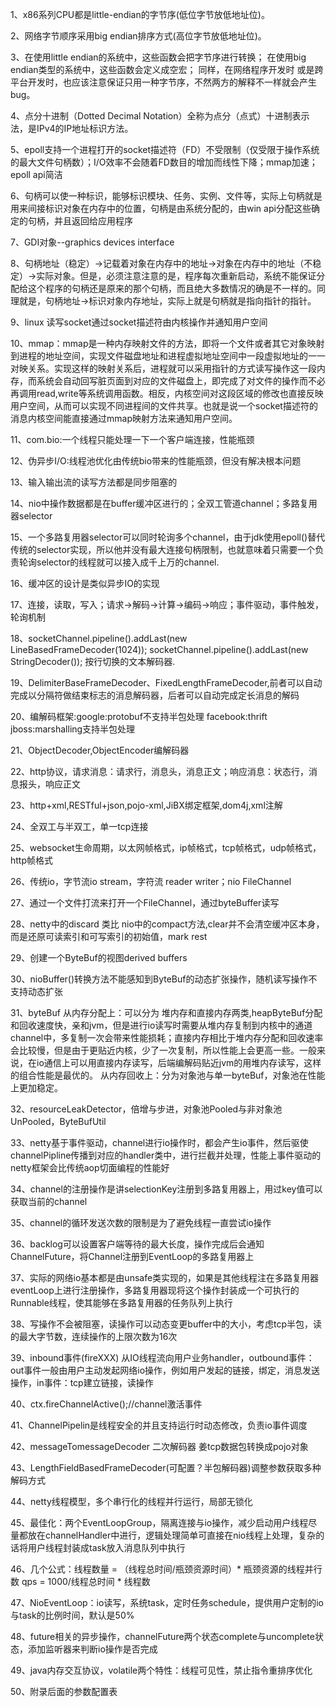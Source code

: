 1、x86系列CPU都是little-endian的字节序(低位字节放低地址位)。

2、网络字节顺序采用big endian排序方式(高位字节放低地址位)。

3、在使用little endian的系统中，这些函数会把字节序进行转换；
   在使用big endian类型的系统中，这些函数会定义成空宏；
   同样，在网络程序开发时 或是跨平台开发时，也应该注意保证只用一种字节序，不然两方的解释不一样就会产生bug。
   
4、点分十进制（Dotted Decimal Notation）全称为点分（点式）十进制表示法，是IPv4的IP地址标识方法。

5、epoll支持一个进程打开的socket描述符（FD）不受限制（仅受限于操作系统的最大文件句柄数）；I/O效率不会随着FD数目的增加而线性下降；mmap加速；epoll api简洁

6、句柄可以使一种标识，能够标识模块、任务、实例、文件等，实际上句柄就是用来间接标识对象在内存中的位置，句柄是由系统分配的，由win api分配这些确定的句柄，并且返回给应用程序

7、GDI对象--graphics devices interface

8、句柄地址（稳定）->记载着对象在内存中的地址->对象在内存中的地址（不稳定）->实际对象。但是，必须注意注意的是，程序每次重新启动，系统不能保证分配给这个程序的句柄还是原来的那个句柄，而且绝大多数情况的确是不一样的。同理就是，句柄地址->标识对象内存地址，实际上就是句柄就是指向指针的指针。

9、linux 读写socket通过socket描述符由内核操作并通知用户空间

10、mmap：mmap是一种内存映射文件的方法，即将一个文件或者其它对象映射到进程的地址空间，实现文件磁盘地址和进程虚拟地址空间中一段虚拟地址的一一对映关系。实现这样的映射关系后，进程就可以采用指针的方式读写操作这一段内存，而系统会自动回写脏页面到对应的文件磁盘上，即完成了对文件的操作而不必再调用read,write等系统调用函数。相反，内核空间对这段区域的修改也直接反映用户空间，从而可以实现不同进程间的文件共享。也就是说一个socket描述符的消息内核空间能直接通过mmap映射方法来通知用户空间。

11、com.bio:一个线程只能处理一下一个客户端连接，性能瓶颈

12、伪异步I/O:线程池优化由传统bio带来的性能瓶颈，但没有解决根本问题

13、输入输出流的读写方法都是同步阻塞的  

14、nio中操作数据都是在buffer缓冲区进行的；全双工管道channel；多路复用器selector

15、一个多路复用器selector可以同时轮询多个channel，由于jdk使用epoll()替代传统的selector实现，所以他并没有最大连接句柄限制，也就意味着只需要一个负责轮询selector的线程就可以接入成千上万的channel.

16、缓冲区的设计是类似异步IO的实现

17、连接，读取，写入；请求->解码->计算->编码->响应；事件驱动，事件触发，轮询机制

18、socketChannel.pipeline().addLast(new LineBasedFrameDecoder(1024));
    socketChannel.pipeline().addLast(new StringDecoder());
    按行切换的文本解码器.

19、DelimiterBaseFrameDecoder、FixedLengthFrameDecoder,前者可以自动完成以分隔符做结束标志的消息解码器，后者可以自动完成定长消息的解码

20、编解码框架:google:protobuf不支持半包处理 facebook:thrift jboss:marshalling支持半包处理

21、ObjectDecoder,ObjectEncoder编解码器

22、http协议，请求消息：请求行，消息头，消息正文；响应消息：状态行，消息报头，响应正文

23、http+xml,RESTful+json,pojo-xml,JiBX绑定框架,dom4j,xml注解

24、全双工与半双工，单一tcp连接

25、websocket生命周期，以太网帧格式，ip帧格式，tcp帧格式，udp帧格式，http帧格式

26、传统io，字节流io stream，字符流 reader writer；nio FileChannel

27、通过一个文件打流来打开一个FileChannel，通过byteBuffer读写

28、netty中的discard 类比 nio中的compact方法,clear并不会清空缓冲区本身，而是还原可读索引和可写索引的初始值，mark rest

29、创建一个ByteBuf的视图derived buffers

30、nioBuffer()转换方法不能感知到ByteBuf的动态扩张操作，随机读写操作不支持动态扩张

31、byteBuf 从内存分配上：可以分为 堆内存和直接内存两类,heapByteBuf分配和回收速度快，亲和jvm，但是进行io读写时需要从堆内存复制到内核中的通道channel中，多复制一次会带来性能损耗；直接内存相比于堆内存分配和回收速率会比较慢，但是由于更贴近内核，少了一次复制，所以性能上会更高一些。一般来说，在io通信上可以用直接内存读写，后端编解码贴近jvm的用堆内存读写，这样的组合性能是最优的。
            从内存回收上：分为对象池与单一byteBuf，对象池在性能上更加稳定。
            
32、resourceLeakDetector，倍增与步进，对象池Pooled与非对象池UnPooled，ByteBufUtil

33、netty基于事件驱动，channel进行io操作时，都会产生io事件，然后驱使channelPipline传播到对应的handler类中，进行拦截并处理，性能上事件驱动的netty框架会比传统aop切面编程的性能好

34、channel的注册操作是讲selectionKey注册到多路复用器上，用过key值可以获取当前的channel

35、channel的循环发送次数的限制是为了避免线程一直尝试io操作

36、backlog可以设置客户端等待的最大长度，操作完成后会通知ChannelFuture，将Channel注册到EventLoop的多路复用器上

37、实际的网络io基本都是由unsafe类实现的，如果是其他线程注在多路复用器eventLoop上进行注册操作，多路复用器现将这个操作封装成一个可执行的Runnable线程，使其能够在多路复用器的任务队列上执行

38、写操作不会被阻塞，读操作可以动态变更buffer中的大小，考虑tcp半包，读的最大字节数，连续操作的上限次数为16次

39、inbound事件(fireXXX) 从IO线程流向用户业务handler，outbound事件：out事件一般由用户主动发起网络io操作，例如用户发起的链接，绑定，消息发送操作，in事件：tcp建立链接，读操作

40、ctx.fireChannelActive();//channel激活事件

41、ChannelPipelin是线程安全的并且支持运行时动态修改，负责io事件调度

42、messageTomessageDecoder 二次解码器 姜tcp数据包转换成pojo对象

43、LengthFieldBasedFrameDecoder(可配置？半包解码器)调整参数获取多种解码方式

44、netty线程模型，多个串行化的线程并行运行，局部无锁化

45、最佳化：两个EventLoopGroup，隔离连接与io操作，减少启动用户线程尽量都放在channelHandler中进行，逻辑处理简单可直接在nio线程上处理，复杂的话将用户线程封装成task放入消息队列中执行

46、几个公式：线程数量 = （线程总时间/瓶颈资源时间）* 瓶颈资源的线程并行数
             qps = 1000/线程总时间 * 线程数
             
47、NioEventLoop：io读写，系统task，定时任务schedule，提供用户定制的io与task的比例时间，默认是50%

48、future相关的异步操作，channelFuture两个状态complete与uncomplete状态，添加监听器来判断io操作是否完成

49、java内存交互协议，volatile两个特性：线程可见性，禁止指令重排序优化

50、附录后面的参数配置表
